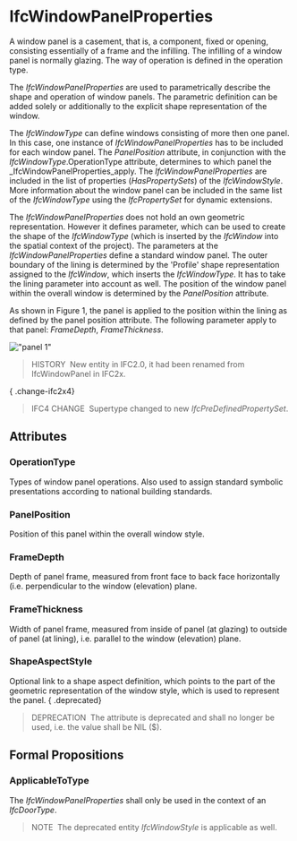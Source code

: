 # IfcWindowPanelProperties

A window panel is a casement, that is, a component, fixed or opening, consisting essentially of a frame and the infilling. The infilling of a window panel is normally glazing. The way of operation is defined in the operation type.

The _IfcWindowPanelProperties_ are used to parametrically describe the shape and operation of window panels. The parametric definition can be added solely or additionally to the explicit shape representation of the window.

The _IfcWindowType_ can define windows consisting of more then one panel. In this case, one instance of _IfcWindowPanelProperties_ has to be included for each window panel. The _PanelPosition_ attribute, in conjunction with the _IfcWindowType_.OperationType attribute, determines to which panel the _IfcWindowPanelProperties_apply. The _IfcWindowPanelProperties_ are included in the list of properties (_HasPropertySets_) of the _IfcWindowStyle_. More information about the window panel can be included in the same list of the _IfcWindowType_ using the _IfcPropertySet_ for dynamic extensions.

The _IfcWindowPanelProperties_ does not hold an own geometric representation. However it defines parameter, which can be used to create the shape of the _IfcWindowType_ (which is inserted by the _IfcWindow_ into the spatial context of the project). The parameters at the _IfcWindowPanelProperties_ define a standard window panel. The outer boundary of the lining is determined by the 'Profile' shape representation assigned to the _IfcWindow_, which inserts the _IfcWindowType_. It has to take the lining parameter into account as well. The position of the window panel within the overall window is determined by the _PanelPosition_ attribute.

As shown in Figure 1, the panel is applied to the position within the lining as defined by the panel position attribute. The following parameter apply to that panel: _FrameDepth_, _FrameThickness_.

!["panel 1"](../../../../../../figures/ifcwindowpanelproperties-fig01.gif "Figure 1 &mdash; Window panel properties")

> HISTORY&nbsp; New entity in IFC2.0, it had been renamed from IfcWindowPanel in IFC2x.

{ .change-ifc2x4}
> IFC4 CHANGE&nbsp; Supertype changed to new _IfcPreDefinedPropertySet_.

## Attributes

### OperationType
Types of window panel operations. Also used to assign standard symbolic presentations according to national building standards.

### PanelPosition
Position of this panel within the overall window style.

### FrameDepth
Depth of panel frame, measured from front face to back face horizontally (i.e. perpendicular to the window (elevation) plane.

### FrameThickness
Width of panel frame, measured from inside of panel (at glazing) to outside of panel (at lining), i.e. parallel to the window (elevation) plane.

### ShapeAspectStyle
Optional link to a shape aspect definition, which points to the part of the geometric representation of the window style, which is used to represent the panel.
{ .deprecated}
> DEPRECATION&nbsp; The attribute is deprecated and shall no longer be used, i.e. the value shall be NIL ($).

## Formal Propositions

### ApplicableToType
The _IfcWindowPanelProperties_ shall only be used in the context of an _IfcDoorType_.
> NOTE&nbsp; The deprecated entity _IfcWindowStyle_ is applicable as well.
